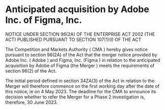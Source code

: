# Anticipated acquisition by Adobe Inc. of Figma, Inc.

NOTICE UNDER SECTION 96(2A) OF THE ENTERPRISE ACT 2002 (THE ACT) PUBLISHED PURSUANT TO SECTION 107(1)(I) OF THE ACT

The Competition and Markets Authority ( CMA ) hereby gives notice pursuant to section 96(2A) of the Act that the merger notice provided by Adobe Inc. ( Adobe ) and Figma, Inc. (Figma ) in relation to the anticipated acquisition by Adobe of Figma (the Merger ) meets the requirements of section 96(2) of the Act.

The initial period defined in section 34ZA(3) of the Act in relation to the Merger will therefore commence on the first working day after the date of this notice, ie on 4 May 2023. The deadline for the CMA to announce its decision whether to refer the Merger for a Phase 2 investigation is, therefore, 30 June 2023.